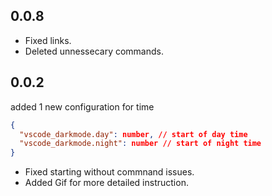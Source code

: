 ## 0.0.8

- Fixed links.
- Deleted unnessecary commands.

## 0.0.2

added 1 new configuration for time

```json
{
  "vscode_darkmode.day": number, // start of day time
  "vscode_darkmode.night": number // start of night time
}
```

- Fixed starting without commnand issues.
- Added Gif for more detailed instruction.
